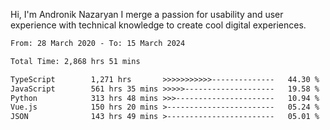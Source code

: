 Hi, I'm Andronik Nazaryan
I merge a passion for usability and user experience with technical knowledge to create cool digital experiences.


<!--START_SECTION:waka-->

```txt
From: 28 March 2020 - To: 15 March 2024

Total Time: 2,868 hrs 51 mins

TypeScript        1,271 hrs       >>>>>>>>>>>--------------   44.30 %
JavaScript        561 hrs 35 mins >>>>>--------------------   19.58 %
Python            313 hrs 48 mins >>>----------------------   10.94 %
Vue.js            150 hrs 20 mins >------------------------   05.24 %
JSON              143 hrs 49 mins >------------------------   05.01 %
```

<!--END_SECTION:waka-->
